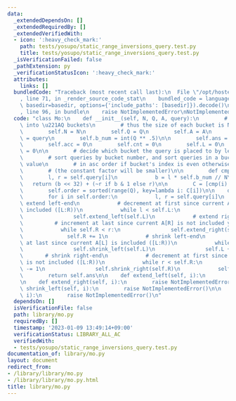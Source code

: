 ```yaml
---
data:
  _extendedDependsOn: []
  _extendedRequiredBy: []
  _extendedVerifiedWith:
  - icon: ':heavy_check_mark:'
    path: tests/yosupo/static_range_inversions_query.test.py
    title: tests/yosupo/static_range_inversions_query.test.py
  _isVerificationFailed: false
  _pathExtension: py
  _verificationStatusIcon: ':heavy_check_mark:'
  attributes:
    links: []
  bundledCode: "Traceback (most recent call last):\n  File \"/opt/hostedtoolcache/PyPy/3.7.13/x64/site-packages/onlinejudge_verify/documentation/build.py\"\
    , line 71, in _render_source_code_stat\n    bundled_code = language.bundle(stat.path,\
    \ basedir=basedir, options={'include_paths': [basedir]}).decode()\n  File \"/opt/hostedtoolcache/PyPy/3.7.13/x64/site-packages/onlinejudge_verify/languages/python.py\"\
    , line 96, in bundle\n    raise NotImplementedError\nNotImplementedError\n"
  code: "class Mo:\n    def __init__(self, N, Q, A, query):\n        # divide queries\
    \ into \u221AQ buckets\n        # thus the size of each bucket is N/\u221AQ\n\
    \        self.N = N\n        self.Q = Q\n        self.A = A\n        self.query\
    \ = query\n        self.b_num = int(Q ** .5)\n\n        self.ans = [None] * Q\n\
    \        self.acc = 0\n        self.cnt = 0\n        self.L = 0\n        self.R\
    \ = 0\n\n        # decide which bucket the query is placed to by left-end value\n\
    \        # sort queries by bucket number, and sort queries in a bucket by right-end\
    \ value\n        # in asc order if bucket's index is even otherwise in desc order\n\
    \        # (the constant factor will be smaller)\n\n        def cmp(i):\n    \
    \        l, r = self.query[i]\n            b = l * self.b_num // N\n         \
    \   return (b << 32) + (~r if b & 1 else r)\n\n        C = [cmp(i) for i in range(Q)]\n\
    \        self.order = sorted(range(Q), key=lambda i: C[i])\n\n    def solve(self):\n\
    \        for i in self.order:\n            l, r = self.query[i]\n            #\
    \ extend left-end\n            # decrement at first since current A[L] is already\
    \ included ([L:R))\n            while l < self.L:\n                self.L -= 1\n\
    \                self.extend_left(self.L)\n            # extend right-end\n  \
    \          # increment at last since current A[R] is not included yet ([L:R))\n\
    \            while self.R < r:\n                self.extend_right(self.R)\n  \
    \              self.R += 1\n            # shrink left-end\n            # increment\
    \ at last since current A[L] is included ([L:R))\n            while self.L < l:\n\
    \                self.shrink_left(self.L)\n                self.L += 1\n     \
    \       # shrink right-end\n            # decrement at first since current A[R]\
    \ is not included ([L:R))\n            while r < self.R:\n                self.R\
    \ -= 1\n                self.shrink_right(self.R)\n            self.ans[i] = self.acc\n\
    \        return self.ans\n\n    def extend_left(self, i):\n        raise NotImplementedError()\n\
    \n    def extend_right(self, i):\n        raise NotImplementedError()\n\n    def\
    \ shrink_left(self, i):\n        raise NotImplementedError()\n\n    def shrink_right(self,\
    \ i):\n        raise NotImplementedError()\n"
  dependsOn: []
  isVerificationFile: false
  path: library/mo.py
  requiredBy: []
  timestamp: '2023-01-09 13:49:14+09:00'
  verificationStatus: LIBRARY_ALL_AC
  verifiedWith:
  - tests/yosupo/static_range_inversions_query.test.py
documentation_of: library/mo.py
layout: document
redirect_from:
- /library/library/mo.py
- /library/library/mo.py.html
title: library/mo.py
---
```

